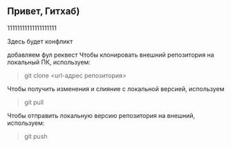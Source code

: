 ## Привет, Гитхаб)

11111111111111111111

Здесь будет конфликт

добавляем фул реквест
Чтобы клонировать внешний репозитория на  локальный ПК, используем: 
> git clone <url-адрес репозитория>

Чтобы получить изменения и слияние с локальной версией, используем 
> git pull

Чтобы отправить локальную версию репозитория на внешний, используем:
> git push